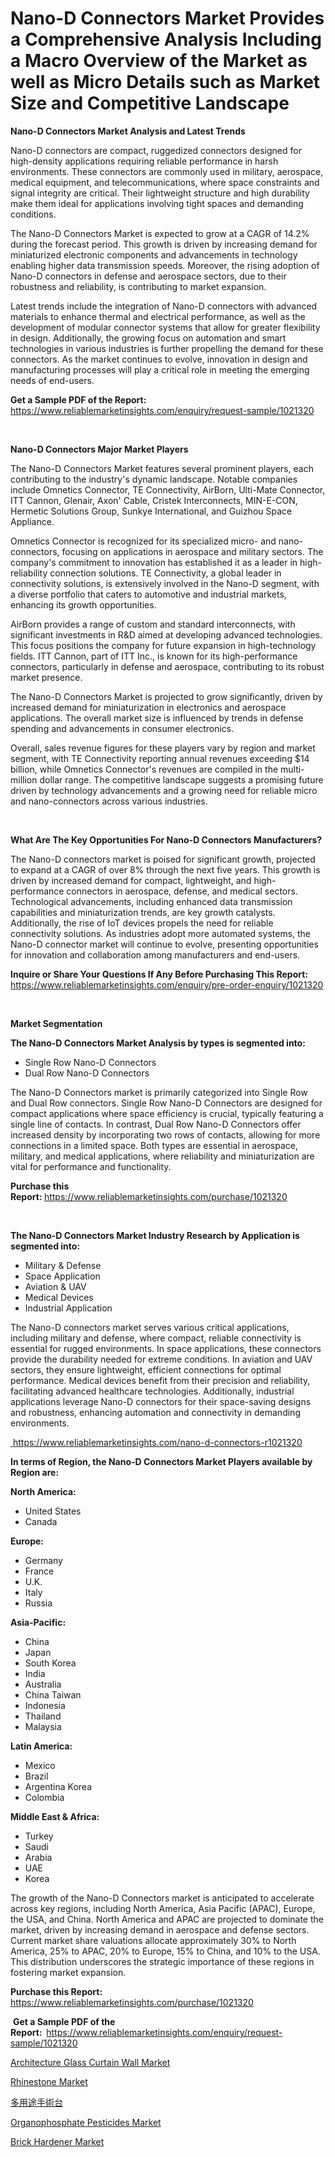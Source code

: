 <p><h1>Nano-D Connectors Market Provides a Comprehensive Analysis Including a Macro Overview of the Market as well as Micro Details such as Market Size and Competitive Landscape</h1></p><p><strong>Nano-D Connectors Market Analysis and Latest Trends</strong></p>
<p><p>Nano-D connectors are compact, ruggedized connectors designed for high-density applications requiring reliable performance in harsh environments. These connectors are commonly used in military, aerospace, medical equipment, and telecommunications, where space constraints and signal integrity are critical. Their lightweight structure and high durability make them ideal for applications involving tight spaces and demanding conditions.</p><p>The Nano-D Connectors Market is expected to grow at a CAGR of 14.2% during the forecast period. This growth is driven by increasing demand for miniaturized electronic components and advancements in technology enabling higher data transmission speeds. Moreover, the rising adoption of Nano-D connectors in defense and aerospace sectors, due to their robustness and reliability, is contributing to market expansion.</p><p>Latest trends include the integration of Nano-D connectors with advanced materials to enhance thermal and electrical performance, as well as the development of modular connector systems that allow for greater flexibility in design. Additionally, the growing focus on automation and smart technologies in various industries is further propelling the demand for these connectors. As the market continues to evolve, innovation in design and manufacturing processes will play a critical role in meeting the emerging needs of end-users.</p></p>
<p><strong>Get a Sample PDF of the Report:&nbsp;</strong> <a href="https://www.reliablemarketinsights.com/enquiry/request-sample/1021320">https://www.reliablemarketinsights.com/enquiry/request-sample/1021320</a></p>
<p>&nbsp;</p>
<p><strong>Nano-D Connectors Major Market Players</strong></p>
<p><p>The Nano-D Connectors Market features several prominent players, each contributing to the industry's dynamic landscape. Notable companies include Omnetics Connector, TE Connectivity, AirBorn, Ulti-Mate Connector, ITT Cannon, Glenair, Axon' Cable, Cristek Interconnects, MIN-E-CON, Hermetic Solutions Group, Sunkye International, and Guizhou Space Appliance.</p><p>Omnetics Connector is recognized for its specialized micro- and nano-connectors, focusing on applications in aerospace and military sectors. The company's commitment to innovation has established it as a leader in high-reliability connection solutions. TE Connectivity, a global leader in connectivity solutions, is extensively involved in the Nano-D segment, with a diverse portfolio that caters to automotive and industrial markets, enhancing its growth opportunities.</p><p>AirBorn provides a range of custom and standard interconnects, with significant investments in R&D aimed at developing advanced technologies. This focus positions the company for future expansion in high-technology fields. ITT Cannon, part of ITT Inc., is known for its high-performance connectors, particularly in defense and aerospace, contributing to its robust market presence.</p><p>The Nano-D Connectors Market is projected to grow significantly, driven by increased demand for miniaturization in electronics and aerospace applications. The overall market size is influenced by trends in defense spending and advancements in consumer electronics.</p><p>Overall, sales revenue figures for these players vary by region and market segment, with TE Connectivity reporting annual revenues exceeding $14 billion, while Omnetics Connector's revenues are compiled in the multi-million dollar range. The competitive landscape suggests a promising future driven by technology advancements and a growing need for reliable micro and nano-connectors across various industries.</p></p>
<p>&nbsp;</p>
<p><strong>What Are The Key Opportunities For Nano-D Connectors Manufacturers?</strong></p>
<p><p>The Nano-D connectors market is poised for significant growth, projected to expand at a CAGR of over 8% through the next five years. This growth is driven by increased demand for compact, lightweight, and high-performance connectors in aerospace, defense, and medical sectors. Technological advancements, including enhanced data transmission capabilities and miniaturization trends, are key growth catalysts. Additionally, the rise of IoT devices propels the need for reliable connectivity solutions. As industries adopt more automated systems, the Nano-D connector market will continue to evolve, presenting opportunities for innovation and collaboration among manufacturers and end-users.</p></p>
<p><strong>Inquire or Share Your Questions If Any Before Purchasing This Report:</strong> <a href="https://www.reliablemarketinsights.com/enquiry/pre-order-enquiry/1021320">https://www.reliablemarketinsights.com/enquiry/pre-order-enquiry/1021320</a></p>
<p>&nbsp;</p>
<p><strong>Market Segmentation</strong></p>
<p><strong>The Nano-D Connectors Market Analysis by types is segmented into:</strong></p>
<p><ul><li>Single Row Nano-D Connectors</li><li>Dual Row Nano-D Connectors</li></ul></p>
<p><p>The Nano-D Connectors market is primarily categorized into Single Row and Dual Row connectors. Single Row Nano-D Connectors are designed for compact applications where space efficiency is crucial, typically featuring a single line of contacts. In contrast, Dual Row Nano-D Connectors offer increased density by incorporating two rows of contacts, allowing for more connections in a limited space. Both types are essential in aerospace, military, and medical applications, where reliability and miniaturization are vital for performance and functionality.</p></p>
<p><strong>Purchase this Report:&nbsp;</strong><a href="https://www.reliablemarketinsights.com/purchase/1021320">https://www.reliablemarketinsights.com/purchase/1021320</a></p>
<p>&nbsp;</p>
<p><strong>The Nano-D Connectors Market Industry Research by Application is segmented into:</strong></p>
<p><ul><li>Military & Defense</li><li>Space Application</li><li>Aviation & UAV</li><li>Medical Devices</li><li>Industrial Application</li></ul></p>
<p><p>The Nano-D connectors market serves various critical applications, including military and defense, where compact, reliable connectivity is essential for rugged environments. In space applications, these connectors provide the durability needed for extreme conditions. In aviation and UAV sectors, they ensure lightweight, efficient connections for optimal performance. Medical devices benefit from their precision and reliability, facilitating advanced healthcare technologies. Additionally, industrial applications leverage Nano-D connectors for their space-saving designs and robustness, enhancing automation and connectivity in demanding environments.</p></p>
<p><a href="https://www.reliablemarketinsights.com/nano-d-connectors-r1021320">&nbsp;https://www.reliablemarketinsights.com/nano-d-connectors-r1021320</a></p>
<p><strong>In terms of Region, the Nano-D Connectors Market Players available by Region are:</strong></p>
<p>
    <p> <strong> North America: </strong>
        <ul>
            <li>United States</li>
            <li>Canada</li>
        </ul>
        </p> 
    <p> <strong> Europe: </strong>
        <ul>
            <li>Germany</li>
            <li>France</li>
            <li>U.K.</li>
            <li>Italy</li>
            <li>Russia</li>
        </ul>
        </p> 
    <p> <strong> Asia-Pacific: </strong>
        <ul>
            <li>China</li>
            <li>Japan</li>
            <li>South Korea</li>
            <li>India</li>
            <li>Australia</li>
            <li>China Taiwan</li>
            <li>Indonesia</li>
            <li>Thailand</li>
            <li>Malaysia</li>
        </ul>
        </p> 
    <p> <strong> Latin America: </strong>
        <ul>
            <li>Mexico</li>
            <li>Brazil</li>
            <li>Argentina Korea</li>
            <li>Colombia</li>
        </ul>
        </p> 
    <p> <strong> Middle East & Africa: </strong>
        <ul>
            <li>Turkey</li>
            <li>Saudi</li>
            <li>Arabia</li>
            <li>UAE</li>
            <li>Korea</li>
        </ul>
    </p>
    </p>
<p><p>The growth of the Nano-D Connectors market is anticipated to accelerate across key regions, including North America, Asia Pacific (APAC), Europe, the USA, and China. North America and APAC are projected to dominate the market, driven by increasing demand in aerospace and defense sectors. Current market share valuations allocate approximately 30% to North America, 25% to APAC, 20% to Europe, 15% to China, and 10% to the USA. This distribution underscores the strategic importance of these regions in fostering market expansion.</p></p>
<p><strong>Purchase this Report: </strong><a href="https://www.reliablemarketinsights.com/purchase/1021320">https://www.reliablemarketinsights.com/purchase/1021320</a></p>
<p>&nbsp;<strong>Get a Sample PDF of the Report:&nbsp;&nbsp;</strong><a href="https://www.reliablemarketinsights.com/enquiry/request-sample/1021320">https://www.reliablemarketinsights.com/enquiry/request-sample/1021320</a></p>
<p><strong></strong></p>
<p><p><a href="https://medium.com/@guadaluannon456456/the-comprehensive-architecture-glass-curtain-wall-market-research-report-is-essential-for-a84c86645aa5">Architecture Glass Curtain Wall Market</a></p><p><a href="https://www.linkedin.com/pulse/rhinestone-market-global-regional-analysis-focus-region-en9lf?trackingId=9H1%2BNmi4RU2BLENYIkzfHg%3D%3D">Rhinestone Market</a></p><p><a href="https://medium.com/@ryanmarc1930/%E6%B1%8E%E7%94%A8%E6%89%8B%E8%A1%93%E5%8F%B0%E7%94%A3%E6%A5%AD%E3%82%BB%E3%82%AF%E3%82%BF%E3%83%BC-%E5%B8%82%E5%A0%B4%E5%8B%95%E5%90%91%E3%81%A82024%E5%B9%B4%E3%81%8B%E3%82%892031%E5%B9%B4%E3%81%BE%E3%81%A7%E3%81%AE%E5%B0%86%E6%9D%A5%E3%81%AE%E3%82%B7%E3%83%8A%E3%83%AA%E3%82%AA-306e9fd0b1a9">多用途手術台</a></p><p><a href="https://www.linkedin.com/pulse/strategic-market-insights-navigating-global-organophosphate-cj2if?trackingId=x3rAha8DTVes9lf02SpSZQ%3D%3D">Organophosphate Pesticides Market</a></p><p><a href="https://issuu.com/reportprime-2/docs/brick-hardener-market-size-2030.ppt_a14b0090dd132e">Brick Hardener Market</a></p></p>